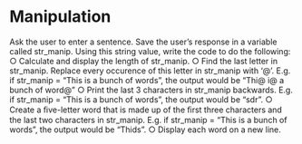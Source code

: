 # Manipulation

Ask the user to enter a sentence. Save the user’s response in a variable
called str_manip.
Using this string value, write the code to do the following:
○
Calculate and display the length of str_manip.
○
Find the last letter in str_manip. Replace every occurence of this
letter in str_manip with ‘@’. E.g. if str_manip = “This is a bunch of
words”, the output would be “Thi@ i@ a bunch of word@”
○
Print the last 3 characters in str_manip backwards. E.g. if str_manip
= “This is a bunch of words”, the output would be “sdr”.
○
Create a ﬁve-letter word that is made up of the ﬁrst three characters
and the last two characters in str_manip. E.g. if str_manip = “This is a
bunch of words”, the output would be “Thids”.
○
Display each word on a new line.

